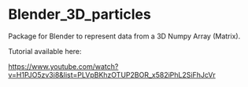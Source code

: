 # Blender_3D_particles

Package for Blender to represent data from a 3D Numpy Array (Matrix).

Tutorial available here:

https://www.youtube.com/watch?v=H1PJO5zv3i8&list=PLVpBKhzOTUP2BOR_x582iPhL2SiFhJcVr


